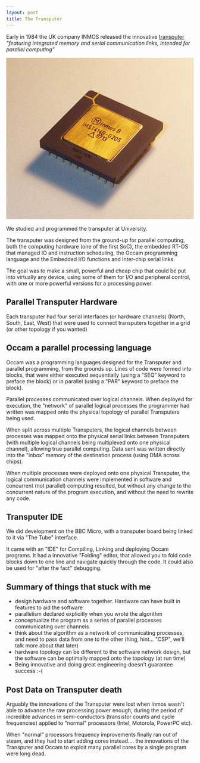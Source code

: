 ```yaml
---
layout: post
title: The Transputer
---
```


Early in 1984 the UK company INMOS released the innovative [transputer](https://en.wikipedia.org/wiki/Transputer)
_"featuring integrated memory and serial communication links, intended for parallel computing"_

![The Transputer Chip](../images/transputer.jpeg)

We studied and programmed the transputer at University.

The transputer was designed from the ground-up for parallel computing, both the computing hardware (one of the first SoC), 
the embedded RT-OS that managed IO and instruction scheduling, the Occam programming language 
and the Embedded I/O functions and Inter-chip serial links.

The goal was to make a small, powerful and cheap chip that could be put into virtually any device, using some of
them for I/O and peripheral control, with one or more powerful versions for a processing power.

## Parallel Transputer Hardware
Each transputer had four serial interfaces (or hardware channels) (North, South, East, West) that were used to
connect transputers together in a grid (or other topology if you wanted)

## Occam a parallel processing language
Occam was a programming languages designed for the Transputer and parallel programming, from the grounds up.
Lines of code were formed into blocks, that were either executed sequentially (using a "SEQ" keyword to preface the 
block) or in parallel (using a "PAR" keyword to preface the block).

Parallel processes communicated over logical channels. When deployed for execution, the "network" of parallel 
logical processes the programmer had written was mapped onto the physical topology of parallel Transputers being
used. 

When split across multiple Transputers, the logical channels between processes was mapped onto the physical serial 
links between Transputers (with multiple logical channels being multiplexed onto one physical channel), 
allowing true parallel computing. Data sent was written directly into the "inbox" 
memory of the destination process (using DMA across chips).

When multiple processes were deployed onto one physical Transputer, the logical communication channels were 
implemented in software and concurrent (not parallel) computing resulted, but without any change to the concurrent 
nature of the program execution, and without the need to rewrite any code.

## Transputer IDE
We did development on the BBC Micro, with a transputer board being linked to it via "The Tube" interface.

It came with an "IDE" for Compiling, Linking and deploying Occam programs.
It had a innovative "Folding" editor, that allowed you to fold code blocks down to one line and navigate quickly
 through the code. It could also be used for "after the fact" debugging.

## Summary of things that stuck with me
- design hardware and software together. Hardware can have built in features to aid the software
- parallelism declared explicitly when you wrote the algorithm
- conceptualize the program as a series of parallel processes communicating over channels
- think about the algorithm as a network of communicating processes, and need to pass data from one to the other
(hing, hint... "CSP", we'll talk more about that later)
- hardware topology can be different to the software network design, but the software can be optimally mapped onto 
the topology (at run time)
- Being innovative and doing great engineering doesn't guarantee success :-( 

## Post Data on Transputer death
Arguably the innovations of the Transputer
were lost when Inmos wasn't able to advance the raw processing power enough, during the period of incredible advances 
in semi-conductors (transistor counts and cycle frequencies) applied to "normal" processors (Intel, Motorola, PowerPC etc).

When "normal" processors frequency improvements finally ran out of steam, and they had to start adding cores instead.... the 
innovations of the Transputer and Occam to exploit many parallel cores by a single program were long dead.